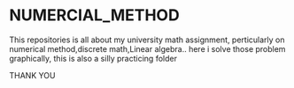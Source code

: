 # NUMERCIAL_METHOD
This repositories is all about my university math assignment,
perticularly on numerical method,discrete math,Linear algebra..
here i solve those problem graphically,
this is also a silly practicing folder



THANK YOU
